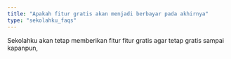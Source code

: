 ```yaml
---
title: "Apakah fitur gratis akan menjadi berbayar pada akhirnya"
type: "sekolahku_faqs"
---
```


Sekolahku akan tetap memberikan fitur fitur gratis agar tetap gratis sampai kapanpun,
